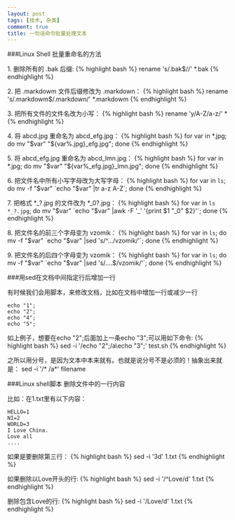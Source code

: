 ```yaml
---
layout: post
tags: [技术, 杂类]
comment: true
title: 一句话命令批量处理文本
---
```


###Linux Shell 批量重命名的方法

1\. 删除所有的 .bak 后缀:
{% highlight bash %}
rename 's/\.bak$//' *.bak
{% endhighlight %}

2\. 把 .markdowm 文件后缀修改为 .markdown：
{% highlight bash %}
rename 's/\.markdowm$/\.markdown/' *.markdowm
{% endhighlight %}

3\. 把所有文件的文件名改为小写：
{% highlight bash %}
rename 'y/A-Z/a-z/' *
{% endhighlight %}

4\. 将 abcd.jpg 重命名为 abcd\_efg.jpg：
{% highlight bash %}
for var in *.jpg; do mv "$var" "${var%.jpg}_efg.jpg"; done
{% endhighlight %}

5\. 将 abcd\_efg.jpg 重命名为 abcd\_lmn.jpg：
{% highlight bash %}
for var in *.jpg; do mv "$var" "${var%_efg.jpg}_lmn.jpg"; done
{% endhighlight %}

6\. 把文件名中所有小写字母改为大写字母：
{% highlight bash %}
for var in `ls`; do mv -f "$var" `echo "$var" |tr a-z A-Z`; done
{% endhighlight %}

7\. 把格式 \*\_?.jpg 的文件改为 \*\_0?.jpg：
{% highlight bash %}
for var in `ls *_?.jpg`; do mv "$var" `echo "$var" |awk -F '_' '{print $1 "_0" $2}'`; done
{% endhighlight %}

8\. 把文件名的前三个字母变为 vzomik：
{% highlight bash %}
for var in `ls`; do mv -f "$var" `echo "$var" |sed 's/^.../vzomik/'`; done
{% endhighlight %}

9\. 把文件名的后四个字母变为 vzomik：
{% highlight bash %}
for var in `ls`; do mv -f "$var" `echo "$var" |sed 's/....$/vzomik/'`; done
{% endhighlight %}

###用sed在文档中间指定行后增加一行

有时候我们会用脚本，来修改文档，比如在文档中增加一行或减少一行

    echo "1";
    echo "2";
    echo "4";
    echo "5";

如上例子，想要在echo "2";后面加上一条echo "3";可以用如下命令:
{% highlight bash %}
sed -i '/echo \"2\";/a\echo \"3\";' test.sh
{% endhighlight %}

之所以用分号，是因为文本中本来就有。也就是说分号不是必须的！抽象出来就是：
    sed -i '/* /a*' filename

###Linux shell脚本 删除文件中的一行内容

比如：在1.txt里有以下内容：

    HELLO=1
    NI=2
    WORLD=3
    I Love China.
    Love all
    ....

如果是要删除第三行：
{% highlight bash %}
sed -i '3d' 1.txt
{% endhighlight %}

如果删除以Love开头的行:
{% highlight bash %}
sed -i '/^Love/d' 1.txt
{% endhighlight %}

删除包含Love的行:
{% highlight bash %}
sed -i '/Love/d' 1.txt
{% endhighlight %}
